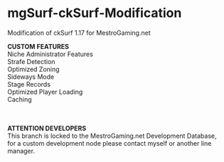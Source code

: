 # mgSurf-ckSurf-Modification
Modification of ckSurf 1.17 for MestroGaming.net

<b>CUSTOM FEATURES</b><br>
Niche Administrator Features<br>
Strafe Detection<br>
Optimized Zoning<br>
Sideways Mode<br>
Stage Records<br>
Optimized Player Loading<br>
Caching


<br><br><b>ATTENTION DEVELOPERS</b><br>
This branch is locked to the MestroGaming.net Development Database,<br>
for a custom development node please contact myself or another line manager.
